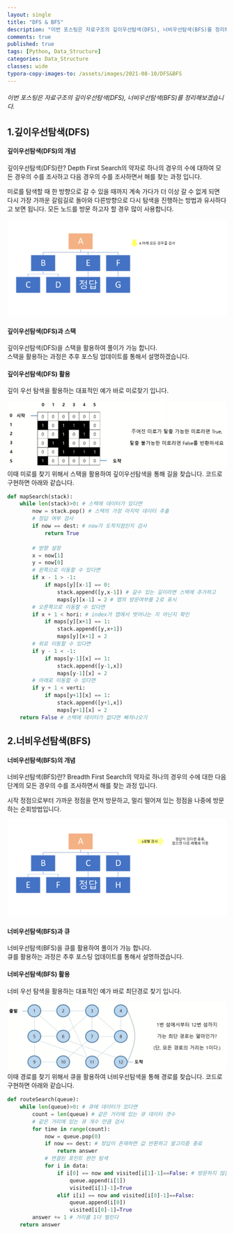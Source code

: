 ```yaml
---
layout: single
title: "DFS & BFS"
description: "이번 포스팅은 자료구조의 깊이우선탐색(DFS), 너비우선탐색(BFS)를 정리해보겠습니다."
comments: true
published: true
tags: [Python, Data_Structure]
categories: Data_Structure
classes: wide
typora-copy-images-to: /assets/images/2021-08-10/DFS&BFS
---
```


###### 이번 포스팅은 자료구조의 깊이우선탐색(DFS), 너비우선탐색(BFS)를 정리해보겠습니다.

## 1.깊이우선탐색(DFS)
#### 깊이우선탐색(DFS)의 개념
깊이우선탐색(DFS)란? Depth First Search의 약자로 하나의 경우의 수에 대하여 모든 경우의 수를 조사하고 다음 경우의 수를 조사하면서 해를 찾는 과정 입니다.<br>

미로를 탐색할 때 한 방향으로 갈 수 있을 때까지 계속 가다가 더 이상 갈 수 없게 되면 다시 가장 가까운 갈림길로 돌아와 다른방향으로 다시 탐색을 진행하는 방법과 유사하다고 보면 됩니다. 모든 노드를 방문 하고자 할 경우 많이 사용합니다. <br>
<center>
<img src="/assets/images/2021-08-10/DFS&BFS/1.gif" alt="1"/>
</center>

#### 깊이우선탐색(DFS)과 스택
깊이우선탐색(DFS)을 스택을 활용하여 풀이가 가능 합니다.<br>
스택을 활용하는 과정은 추후 포스팅 업데이트를 통해서 설명하겠습니다.<br>

#### 깊이우선탐색(DFS) 활용
깊이 우선 탐색을 활용하는 대표적인 예가 바로 미로찾기 입니다.<br>
<center>
<img src="/assets/images/2021-08-10/DFS&BFS/2.png" alt="2"/>
</center>
이때 미로를 찾기 위해서 스택을 활용하여 깊이우선탐색을 통해 길을 찾습니다. 코드로 구현하면 아래와 같습니다.<br>


```python
def mapSearch(stack):
    while len(stack)>0: # 스택에 데이터가 있다면
        now = stack.pop() # 스택의 가장 마지막 데이터 추출
        # 정답 여부 검사
        if now == dest: # now가 도착지점인지 검사
            return True

        # 방향 설정
        x = now[1]
        y = now[0]
        # 왼쪽으로 이동할 수 있다면
        if x - 1 > -1:
            if maps[y][x-1] == 0:
                stack.append([y,x-1]) # 갈수 있는 길이라면 스택에 추가하고
                maps[y][x-1] = 2 # 맵의 방문여부를 2로 표시
        # 오른쪽으로 이동할 수 있다면
        if x + 1 < hori: # index가 맵에서 벗어나는 지 아닌지 확인
            if maps[y][x+1] == 1:
                stack.append([y,x+1])
                maps[y][x+1] = 2
        # 위로 이동할 수 있다면
        if y - 1 < -1:
            if maps[y-1][x] == 1:
                stack.append([y-1,x])
                maps[y-1][x] = 2
        # 아래로 이동할 수 있다면
        if y + 1 < verti:
            if maps[y+1][x] == 1:
                stack.append([y+1,x])
                maps[y+1][x] = 2
    return False # 스택에 데이터가 없다면 빠져나오기
```

## 2.너비우선탐색(BFS)
#### 너비우선탐색(BFS)의 개념
너비우선탐색(BFS)란? Breadth First Search의 약자로 하나의 경우의 수에 대한 다음 단계의 모든 경우의 수를 조사하면서 해를 찾는 과정 입니다.<br>

시작 정점으로부터 가까운 정점을 먼저 방문하고, 멀리 떨어져 있는 정점을 나중에 방문하는 순회방법입니다.<br>
<center>
<img src="/assets/images/2021-08-10/DFS&BFS/3.gif" alt="3"/>
</center>

#### 너비우선탐색(BFS)과 큐
너비우선탐색(BFS)을 큐를 활용하여 풀이가 가능 합니다.<br>
큐를 활용하는 과정은 추후 포스팅 업데이트를 통해서 설명하겠습니다.<br>

#### 너비우선탐색(BFS) 활용
너비 우선 탐색을 활용하는 대표적인 예가 바로 최단경로 찾기 입니다.<br>
<center>
<img src="/assets/images/2021-08-10/DFS&BFS/4.png" alt="4"/>
</center>
이때 경로를 찾기 위해서 큐을 활용하여 너비우선탐색을 통해 경로를 찾습니다. 코드로 구현하면 아래와 같습니다.<br>


```python
def routeSearch(queue):
    while len(queue)>0: # 큐에 데이터가 있다면
        count = len(queue) # 같은 거리에 있는 큐 데이터 갯수
        # 같은 거리에 있는 큐 개수 만큼 검사
        for time in range(count):
            now = queue.pop(0)
            if now == dest: # 정답이 존재하면 값 반환하고 알고리즘 종료
                return answer
            # 연결된 포인트 완전 탐색
            for i in data: 
                if i[0] == now and visited[i[1]-1]==False: # 방문하지 않은 연결된 길이라면 큐에 추가하고 방문 표시
                    queue.append(i[1])
                    visited[i[1]-1]=True
                elif i[i] == now and visited[i[0]-1]==False:
                    queue.append(i[0])
                    visited[i[0]-1]=True
        answer += 1 # 거리를 1더 벌린다
    return answer
```
